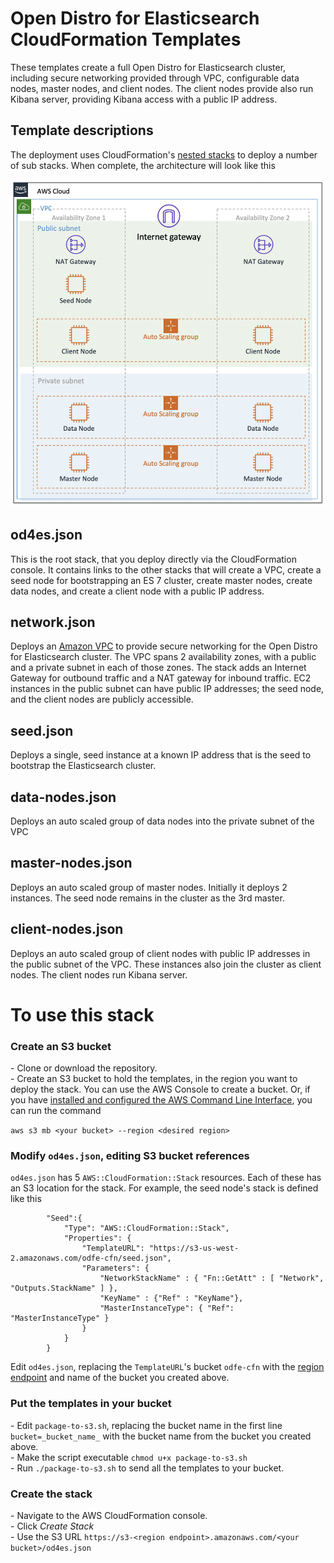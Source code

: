 # Open Distro for Elasticsearch CloudFormation Templates

These templates create a full Open Distro for Elasticsearch cluster, including secure networking provided through VPC, configurable data nodes, master nodes, and client nodes. The client nodes provide also run Kibana server, providing Kibana access with a public IP  address.

## Template descriptions

The deployment uses CloudFormation's [nested stacks](https://docs.aws.amazon.com/AWSCloudFormation/latest/UserGuide/using-cfn-nested-stacks.html) to deploy a number of sub stacks. When complete, the architecture will look like this

![Open Distro for Elasticsearch deployed in a VPC](https://github.com/Jon-AtAWS/community/blob/master/cloudformation-deployment/arch.png)

## od4es.json

This is the root stack, that you deploy directly via the CloudFormation console. It contains links to the other stacks that will create a VPC, create a seed node for bootstrapping an ES 7 cluster, create master nodes, create data nodes, and create a client node with a public IP address.

## network.json

Deploys an [Amazon VPC](https://aws.amazon.com/vpc/) to provide secure networking for the Open Distro for Elasticsearch cluster. The VPC spans 2 availability zones, with a public and a private subnet in each of those zones. The stack adds an Internet Gateway for outbound traffic and a NAT gateway for inbound traffic. EC2 instances in the public subnet can have public IP addresses; the seed node, and the client nodes are publicly accessible.

## seed.json

Deploys a single, seed instance at a known IP address that is the seed to bootstrap the Elasticsearch cluster.

## data-nodes.json

Deploys an auto scaled group of data nodes into the private subnet of the VPC

## master-nodes.json

Deploys an auto scaled group of master nodes. Initially it deploys 2 instances. The seed node remains in the cluster as the 3rd master.

## client-nodes.json

Deploys an auto scaled group of client nodes with public IP addresses in the public subnet of the VPC. These instances also join the cluster as client nodes. The client nodes run Kibana server.

# To use this stack

### Create an S3 bucket

\- Clone or download the repository.  
\- Create an S3 bucket to hold the templates, in the region you want to deploy the stack.  You can use the AWS Console to create a bucket. Or, if you have [installed and configured the AWS Command Line Interface](https://docs.aws.amazon.com/cli/latest/userguide/cli-chap-install.html), you can run the command  

```aws s3 mb <your bucket> --region <desired region>```

### Modify `od4es.json`, editing S3 bucket references

`od4es.json` has 5 `AWS::CloudFormation::Stack` resources. Each of these has an S3 location for the stack. For example, the seed node's stack is defined like this

```
        "Seed":{
            "Type": "AWS::CloudFormation::Stack",
            "Properties": {
                "TemplateURL": "https://s3-us-west-2.amazonaws.com/odfe-cfn/seed.json",
                "Parameters": {
                    "NetworkStackName" : { "Fn::GetAtt" : [ "Network", "Outputs.StackName" ] },
                    "KeyName" : {"Ref" : "KeyName"},
                    "MasterInstanceType": { "Ref": "MasterInstanceType" }
                }
            }
        }
```

Edit `od4es.json`, replacing the `TemplateURL`'s bucket `odfe-cfn` with the [region endpoint](https://docs.aws.amazon.com/general/latest/gr/rande.html) and name of the bucket you created above.

### Put the templates in your bucket

\- Edit `package-to-s3.sh`, replacing the bucket name in the first line `bucket=_bucket_name_` with the bucket name from the bucket you created above.  
\- Make the script executable `chmod u+x package-to-s3.sh`  
\- Run `./package-to-s3.sh` to send all the templates to your bucket.  

### Create the stack

\- Navigate to the AWS CloudFormation console.  
\- Click *Create Stack*  
\- Use the S3 URL `https://s3-<region endpoint>.amazonaws.com/<your bucket>/od4es.json`  


